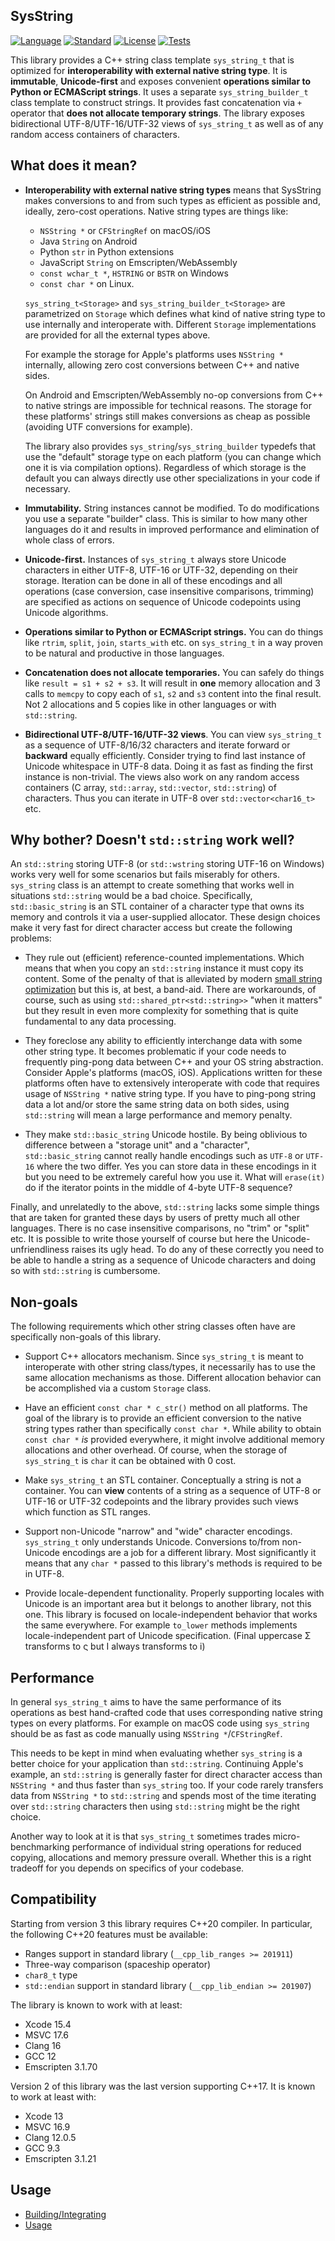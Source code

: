 ## SysString

[![Language](https://img.shields.io/badge/language-C++-blue.svg)](https://isocpp.org/)
[![Standard](https://img.shields.io/badge/C%2B%2B-20-blue.svg)](https://en.wikipedia.org/wiki/C%2B%2B#Standardization)
[![License](https://img.shields.io/badge/license-BSD-brightgreen.svg)](https://opensource.org/licenses/BSD-3-Clause)
[![Tests](https://github.com/gershnik/sys_string/actions/workflows/test.yml/badge.svg)](https://github.com/gershnik/sys_string/actions/workflows/test.yml)

This library provides a C++ string class template `sys_string_t` that is optimized for **interoperability with external native string type**. It is **immutable**, **Unicode-first** and exposes convenient **operations similar to Python or ECMAScript strings**. It uses a separate `sys_string_builder_t` class template to construct strings. It provides fast concatenation via `+` operator that **does not allocate temporary strings**. 
The library exposes bidirectional UTF-8/UTF-16/UTF-32 views of `sys_string_t` as well as of any random access containers 
of characters.

## What does it mean?

* **Interoperability with external native string types** means that SysString makes conversions to and from such types as efficient as possible and, ideally, zero-cost operations. Native string types are things like:

    * `NSString *` or `CFStringRef` on macOS/iOS
    * Java `String` on Android
    * Python `str` in Python extensions
    * JavaScript `String` on Emscripten/WebAssembly
    * `const wchar_t *`, `HSTRING` or `BSTR` on Windows 
    * `const char *` on Linux.  

    `sys_string_t<Storage>` and  `sys_string_builder_t<Storage>` are parametrized on `Storage` which defines what kind of native string type to use internally and interoperate with. Different `Storage` implementations are provided for all the external types above.

    For example the storage for Apple's platforms uses `NSString *` internally, allowing zero cost conversions between C++ and native sides. 

    On Android and Emscripten/WebAssembly no-op conversions from C++ to native strings are impossible for technical reasons. 
    The storage for these platforms' strings still makes conversions as cheap as possible (avoiding UTF conversions for example).

    The library also provides `sys_string`/`sys_string_builder` typedefs that use the "default" storage type on each platform (you can change which one it is via compilation options). Regardless of which storage is the default you can always directly use other specializations in your code if necessary.


* **Immutability.** String instances cannot be modified. To do modifications you use a separate "builder" class. This is similar to how many other languages do it and results in improved performance and elimination of whole class of errors. 

* **Unicode-first.** Instances of `sys_string_t` always store Unicode characters in either UTF-8, UTF-16 or UTF-32, depending on their storage. Iteration can be done in all of these encodings and all operations (case conversion, case insensitive comparisons, trimming) are specified as actions on sequence of Unicode codepoints using Unicode algorithms. 

* **Operations similar to Python or ECMAScript strings.** You can do things like `rtrim`, `split`, `join`, `starts_with` etc. on `sys_string_t` in a way proven to be natural and productive in those languages.

* **Concatenation does not allocate temporaries.** You can safely do things like `result = s1 + s2 + s3`. It will result in **one** memory allocation and 3 calls to `memcpy` to copy each of `s1`, `s2` and `s3` content into the final result. Not 2 allocations and 5 copies like in other languages or with `std::string`.

* **Bidirectional UTF-8/UTF-16/UTF-32 views**. You can view `sys_string_t` as a sequence of UTF-8/16/32 characters and iterate forward or __backward__ equally efficiently. Consider trying to find last instance of Unicode whitespace in UTF-8 data. Doing it as fast as finding the first instance is non-trivial. The views also work on any random access containers (C array, `std::array`, `std::vector`, `std::string`) of characters. Thus you can iterate in UTF-8 over `std::vector<char16_t>` etc.

## Why bother? Doesn't `std::string` work well?

An `std::string` storing UTF-8 (or `std::wstring` storing UTF-16 on Windows) works very well for some scenarios but fails miserably for others. `sys_string` class is an attempt to create something that works well in situations `std::string` would be a bad choice.
Specifically, `std::basic_string` is an STL container of a character type that owns its memory and controls it via a user-supplied allocator. These design choices make it very fast for direct character access but create the following problems:

* They rule out (efficient) reference-counted implementations. Which means that when you copy an `std::string` instance it must copy its content. Some of the penalty of that is alleviated by modern [small string optimization](https://akrzemi1.wordpress.com/2014/04/14/common-optimizations/) but this is, at best, a band-aid. There are workarounds, of course, such as using `std::shared_ptr<std::string>>` "when it matters" but they result in even more complexity for something that is quite fundamental to any data processing.

* They foreclose any ability to efficiently interchange data with some other string type. It becomes problematic if your code needs to frequently ping-pong data between C++ and your OS string abstraction. Consider Apple's platforms (macOS, iOS). Applications written for these platforms often have to extensively interoperate with code that requires usage of `NSString *` native string type. If you have to ping-pong string data a lot and/or store the same string data on both sides, using `std::string` will mean a large performance and memory penalty. 

* They make `std::basic_string` Unicode hostile. By being oblivious to difference between a "storage unit" and a "character", `std::basic_string` cannot really handle encodings such as `UTF-8` or `UTF-16` where the two differ. Yes you can store data in these encodings in it but you need to be extremely careful how you use it. What will `erase(it)` do if the iterator points in the middle of 4-byte UTF-8 sequence? 

Finally, and unrelatedly to the above, `std::string` lacks some simple things that are taken for granted these days by users of pretty much all other languages. There is no case insensitive comparisons, no "trim" or "split" etc. It is possible to write those yourself of course but here the Unicode-unfriendliness raises its ugly head. To do any of these correctly you need to be able to handle a string as a sequence of Unicode characters and doing so with `std::string` is cumbersome.


## Non-goals

The following requirements which other string classes often have are specifically non-goals of this library. 

* Support C++ allocators mechanism. Since `sys_string_t` is meant to interoperate with other string class/types, it necessarily has to use the same allocation mechanisms as those. Different allocation behavior can be accomplished via a custom `Storage` class.

* Have an efficient `const char * c_str()` method on all platforms. The goal of the library is to provide an efficient conversion to the native string types rather than specifically `const char *`. While ability to obtain `const char *` *is* provided everywhere, it might involve additional memory allocations and other overhead. Of course, when the storage of `sys_string_t` is `char` it can be obtained with 0 cost.

* Make `sys_string_t` an STL container. Conceptually a string is not a container. You can **view** contents of a string as a sequence of UTF-8 or UTF-16 or UTF-32 codepoints and the library provides such views which function as STL ranges. 

* Support non-Unicode "narrow" and "wide" character encodings. `sys_string_t` only understands Unicode. Conversions to/from non-Unicode encodings are a job for a different library. Most significantly it means that any `char *` passed to this library's methods is required to be in UTF-8.

* Provide locale-dependent functionality. Properly supporting locales with Unicode is an important area but it belongs to another library, not this one. This library is focused on locale-independent behavior that works the same everywhere. For example `to_lower` methods implements locale-independent part of Unicode specification. (Final uppercase Σ transforms to ς but I always transforms to i)

## Performance

In general `sys_string_t` aims to have the same performance of its operations as best hand-crafted code that uses corresponding native string types on every platforms. For example on macOS code using `sys_string` should be as fast as code manually using `NSString *`/`CFStringRef`. 

This needs to be kept in mind when evaluating whether `sys_string` is a better choice for your application than `std::string`. Continuing Apple's example, an `std::string` is generally faster for direct character access than `NSString *` and thus faster than `sys_string` too. If your code rarely transfers data from `NSString *` to `std::string` and spends most of the time iterating over `std::string` characters then using `std::string` might be the right choice.

Another way to look at it is that `sys_string_t` sometimes trades micro-benchmarking performance of individual string operations for reduced copying, allocations and memory pressure overall. Whether this is a right tradeoff for you depends on specifics of your codebase.

## Compatibility

Starting from version 3 this library requires C++20 compiler. In particular, the following C++20 features must be available:
  - Ranges support in standard library (`__cpp_lib_ranges >= 201911`)
  - Three-way comparison (spaceship operator)
  - `char8_t` type
  - `std::endian` support in standard library (`__cpp_lib_endian >= 201907`)

The library is known to work with at least:
* Xcode 15.4
* MSVC 17.6
* Clang 16
* GCC 12
* Emscripten 3.1.70

Version 2 of this library was the last version supporting C++17. It is known to work at least with: 

* Xcode 13
* MSVC 16.9
* Clang 12.0.5
* GCC 9.3
* Emscripten 3.1.21 

## Usage

* [Building/Integrating](doc/Building.md)
* [Usage](doc/Usage.md)

